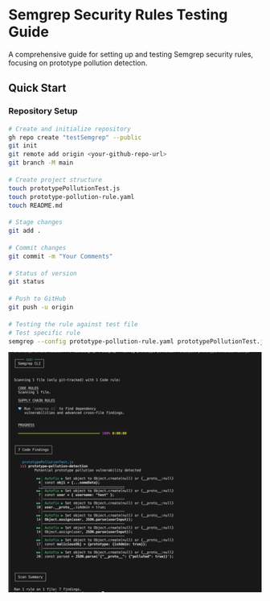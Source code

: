 # Semgrep Security Rules Testing Guide

A comprehensive guide for setting up and testing Semgrep security rules, focusing on prototype pollution detection.

## Quick Start

### Repository Setup

```bash
# Create and initialize repository
gh repo create "testSemgrep" --public
git init
git remote add origin <your-github-repo-url>
git branch -M main

# Create project structure
touch prototypePollutionTest.js
touch prototype-pollution-rule.yaml
touch README.md

# Stage changes
git add .

# Commit changes
git commit -m "Your Comments"

# Status of version
git status

# Push to GitHub
git push -u origin

# Testing the rule against test file
# Test specific rule
semgrep --config prototype-pollution-rule.yaml prototypePollutionTest.js
```

<img src="ppr.png" alt="Project Structure" width="700"/>
